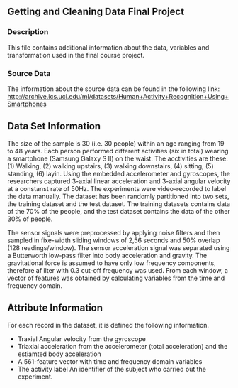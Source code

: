 
## Getting and Cleaning Data Final Project

### Description
This file contains additional information about the data, variables and transformation used in the final course project.

### Source Data
The information about the source data can be found in the following link: 
http://archive.ics.uci.edu/ml/datasets/Human+Activity+Recognition+Using+Smartphones

## Data Set Information
The size of the sample is 30 (i.e. 30 people) within an age ranging from 19 to 48 years. Each person performed different activities (six in total) wearing a smartphone (Samsung Galaxy S II) on the waist. The acctivities are these: (1) Walking, (2) walking upstairs, (3) walking downstairs, (4) sitting, (5) standing, (6) layin. Using the embedded accelerometer and gyroscopes, the researchers captured 3-axial linear acceleration and 3-axial angular velocity at a constanst rate of 50Hz. The experiments were video-recorded to label the data manually. The dataset has been randomly partitioned into two sets, the training dataset and the test dataset. The training datasets contains data of the 70% of the people, and the test dataset contains the data of the other 30% of people.

The sensor signals were preprocessed by applying noise filters and then sampled in fixe-width sliding windows of 2,56 seconds and 50% overlap (128 readings/window). The sensor acceleration signal was separated using a Butterworth low-pass filter into body acceleration and gravity. The gravitational force is assumed to have only low frequency components, therefore af ilter with 0.3 cut-off frequency was used. From each window, a vector of features was obtained by calculating variables from the time and frequency domain.

## Attribute Information
For each record in the dataset, it is defined the following information.
- Traxial Angular velocity from the gyroscope
- Triaxial acceleration from the accelerometer (total acceleration) and the estiamted body acceleration
- A 561-feature vector with time and frequency domain variables
- The activity label
An identifier of the subject who carried out the experiment.




